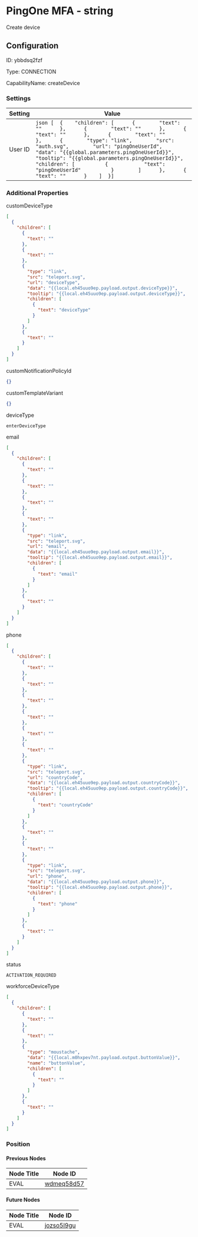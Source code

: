 # PingOne MFA - string 
Create device
## Configuration
ID:  ybbdsq2fzf

Type: CONNECTION 

CapabilityName: createDevice

### Settings
| Setting | Value  |
| :------------------------ | ---------------------------------------- |
| User ID |```json [  {    "children": [      {        "text": ""      },      {        "text": ""      },      {        "text": ""      },      {        "text": ""      },      {        "type": "link",        "src": "auth.svg",        "url": "pingOneUserId",        "data": "{{global.parameters.pingOneUserId}}",        "tooltip": "{{global.parameters.pingOneUserId}}",        "children": [          {            "text": "pingOneUserId"          }        ]      },      {        "text": ""      }    ]  }] ```| 






### Additional Properties
customDeviceType
```json 
[
  {
    "children": [
      {
        "text": ""
      },
      {
        "text": ""
      },
      {
        "type": "link",
        "src": "teleport.svg",
        "url": "deviceType",
        "data": "{{local.eh45uuo9ep.payload.output.deviceType}}",
        "tooltip": "{{local.eh45uuo9ep.payload.output.deviceType}}",
        "children": [
          {
            "text": "deviceType"
          }
        ]
      },
      {
        "text": ""
      }
    ]
  }
]
```


customNotificationPolicyId
```json 
{}
```


customTemplateVariant
```json 
{}
```


deviceType
```string 
enterDeviceType
```


email
```json 
[
  {
    "children": [
      {
        "text": ""
      },
      {
        "text": ""
      },
      {
        "text": ""
      },
      {
        "text": ""
      },
      {
        "type": "link",
        "src": "teleport.svg",
        "url": "email",
        "data": "{{local.eh45uuo9ep.payload.output.email}}",
        "tooltip": "{{local.eh45uuo9ep.payload.output.email}}",
        "children": [
          {
            "text": "email"
          }
        ]
      },
      {
        "text": ""
      }
    ]
  }
]
```


phone
```json 
[
  {
    "children": [
      {
        "text": ""
      },
      {
        "text": ""
      },
      {
        "text": ""
      },
      {
        "text": ""
      },
      {
        "text": ""
      },
      {
        "text": ""
      },
      {
        "type": "link",
        "src": "teleport.svg",
        "url": "countryCode",
        "data": "{{local.eh45uuo9ep.payload.output.countryCode}}",
        "tooltip": "{{local.eh45uuo9ep.payload.output.countryCode}}",
        "children": [
          {
            "text": "countryCode"
          }
        ]
      },
      {
        "text": ""
      },
      {
        "text": ""
      },
      {
        "type": "link",
        "src": "teleport.svg",
        "url": "phone",
        "data": "{{local.eh45uuo9ep.payload.output.phone}}",
        "tooltip": "{{local.eh45uuo9ep.payload.output.phone}}",
        "children": [
          {
            "text": "phone"
          }
        ]
      },
      {
        "text": ""
      }
    ]
  }
]
```


status
```string 
ACTIVATION_REQUIRED
```


workforceDeviceType
```json 
[
  {
    "children": [
      {
        "text": ""
      },
      {
        "text": ""
      },
      {
        "type": "moustache",
        "data": "{{local.m0hxpev7nt.payload.output.buttonValue}}",
        "name": "buttonValue",
        "children": [
          {
            "text": ""
          }
        ]
      },
      {
        "text": ""
      }
    ]
  }
]
```





### Position

#### Previous Nodes
| Node Title | Node ID |
| :------------- | ------------ |
| EVAL | [wdmeq58d57](./wdmeq58d57.md) | 
 
 #### Future Nodes
| Node Title | Node ID |
| :------------- | ------------ |
| EVAL |[jozso5l9gu](./jozso5l9gu.md) | 